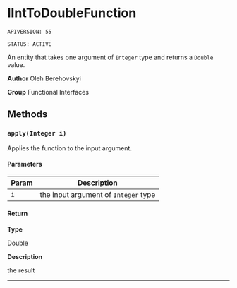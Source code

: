 # IIntToDoubleFunction

`APIVERSION: 55`

`STATUS: ACTIVE`

An entity that takes one argument of `Integer` type and returns a `Double` value.


**Author** Oleh Berehovskyi


**Group** Functional Interfaces

## Methods
### `apply(Integer i)`

Applies the function to the input argument.

#### Parameters
|Param|Description|
|---|---|
|`i`|the input argument of `Integer` type|

#### Return

**Type**

Double

**Description**

the result

---
